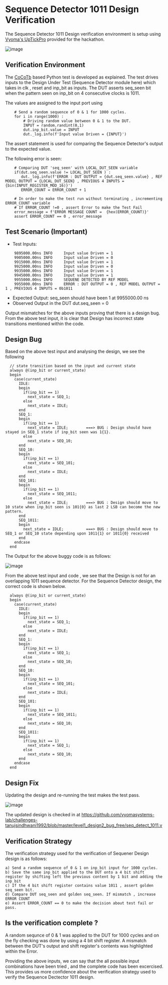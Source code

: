 # Sequence Detector 1011 Design Verification

The Sequence Detector 1011 Design verification environment is setup using [Vyoma's UpTickPro](https://vyomasystems.com) provided for the hackathon.

![image](https://user-images.githubusercontent.com/109667378/182130860-8b1095c0-ffae-4e2b-839a-3f354b9f4d8f.png)

## Verification Environment

The [CoCoTb](https://www.cocotb.org/) based Python test is developed as explained. The test drives inputs to the Design Under Test (Sequence Detector module here) which takes in clk , reset and inp_bit as inputs. The DUT asserts seq_seen bit when the pattern seen on inp_bit on 4 consecutive clocks is 1011. 

The values are assigned to the input port using 
```
    # Send a random sequence of 0 & 1 for 1000 cycles.
    for i in range(1000) :
        # Driving random value between 0 & 1 to the DUT.
        INPUT = random.randint(0,1)
        dut.inp_bit.value = INPUT
        dut._log.info(f'Input value Driven = {INPUT}')
```

The assert statement is used for comparing the Sequence Detector's output to the expected value.

The following error is seen:
```
    # Comparing DUT 'seq_seen' with LOCAL_DUT_SEEN variable
    if(dut.seq_seen.value != LOCAL_DUT_SEEN ) :
       dut._log.info(f'ERROR : DUT OUTPUT = {dut.seq_seen.value} , REF MODEL OUTPUT = {LOCAL_DUT_SEEN} , PREVIOUS 4 INPUTS = {bin(INPUT_REGISTER_MOD_16)}')
       ERROR_COUNT = ERROR_COUNT + 1
    
    # In order to make the test run without terminating , incrementing ERROR_COUNT variable 
    # If ERROR_COUNT !=0 , assert Error to make the Test Fail
    error_message = f'ERROR MESSAGE COUNT =  {hex(ERROR_COUNT)}'
    assert ERROR_COUNT == 0 , error_message             
```

## Test Scenario **(Important)**
- Test Inputs: 
```
    9895000.00ns INFO     Input value Driven = 1
    9905000.00ns INFO     Input value Driven = 0
    9915000.00ns INFO     Input value Driven = 1
    9925000.00ns INFO     Input value Driven = 0
    9935000.00ns INFO     Input value Driven = 1
    9945000.00ns INFO     Input value Driven = 1
    9955000.00ns INFO     SEQUENE DETECTED BY REF MODEL
    9955000.00ns INFO     ERROR : DUT OUTPUT = 0 , REF MODEL OUTPUT = 1 , PREVIOUS 4 INPUTS = 0b1011
```
- Expected Output: seq_seen should have been 1 at 9955000.00 ns
- Observed Output in the DUT dut.seq_seen = 0

Output mismatches for the above inputs proving that there is a design bug.
From the above test input, it is clear that Design has incorrect state transitions mentioned within the code.

## Design Bug
Based on the above test input and analysing the design, we see the following

```
  // state transition based on the input and current state
  always @(inp_bit or current_state)
  begin
    case(current_state)
      IDLE:
      begin
        if(inp_bit == 1)
          next_state = SEQ_1;
        else
          next_state = IDLE;
      end
      SEQ_1:
      begin
        if(inp_bit == 1)
          next_state = IDLE;        ===> BUG : Design should have stayed in SEQ_1 state if inp_bit seen was 1{1}.
        else
          next_state = SEQ_10;
      end
      SEQ_10:
      begin
        if(inp_bit == 1)
          next_state = SEQ_101;
        else
          next_state = IDLE;
      end
      SEQ_101:
      begin
        if(inp_bit == 1)
          next_state = SEQ_1011;
        else
          next_state = IDLE;        ===> BUG : Design should move to 10 state when inp_bit seen is 101{0} as last 2 LSB can become the new pattern. 
      end
      SEQ_1011:
      begin
        next_state = IDLE;          ===> BUG : Design should move to SEQ_1 or SEQ_10 state depending upon 1011{1} or 1011{0} received 
      end
    endcase
  end
```
The Output for the above buggy code is as follows:

![image](https://user-images.githubusercontent.com/109667378/182135983-b234ad21-9fb8-4e2d-b524-9cf75ddc1610.png)

From the above test input and code , we see that the Design is not for an overlapping 1011 sequence detector.
For the Sequence Detector design, the correct code is shown below.

```
  always @(inp_bit or current_state)
  begin
    case(current_state)
      IDLE:
      begin
        if(inp_bit == 1)
          next_state = SEQ_1;
        else
          next_state = IDLE;
      end
      SEQ_1:
      begin
        if(inp_bit == 1)
          next_state = SEQ_1;
        else
          next_state = SEQ_10;
      end
      SEQ_10:
      begin
        if(inp_bit == 1)
          next_state = SEQ_101;
        else
          next_state = IDLE;
      end
      SEQ_101:
      begin
        if(inp_bit == 1)
          next_state = SEQ_1011;
        else
          next_state = SEQ_10;
      end
      SEQ_1011:
      begin
        if(inp_bit == 1)
          next_state = SEQ_1;
        else
          next_state = SEQ_10;
      end
    endcase
  end
```

## Design Fix
Updating the design and re-running the test makes the test pass.

![image](https://user-images.githubusercontent.com/109667378/182136084-4f4e166e-974c-445b-9d27-1fb68cead31c.png)

The updated design is checked in at https://github.com/vyomasystems-lab/challenges-tanujsindhwani1992/blob/master/level1_design2_bug_free/seq_detect_1011.v

## Verification Strategy
The verification strategy used for the verification of Sequener Design design is as follows:

```
a) Send a random sequence of 0 & 1 on inp_bit input for 1000 cycles.
b) Save the same inp_bit applied to the DUT onto a 4 bit shift register by shifting left the previous content by 1 bit and adding the inp_bit 
c) If the 4 bit shift register contains value 1011 , assert golden seq_seen bit.
d) Compare DUT seq_seen and golden seq_seen. If mismatch , increase ERROR COUNT
e) Assert ERROR_COUNT == 0 to make the decision about test fail or pass.
```

## Is the verification complete ?
A random sequnce of 0 & 1 was applied to the DUT for 1000 cycles and on the fly checking was done by using a 4 bit shift register.
A mismatch between the DUT's output and shift register's contents was highlighted within the Error.

Providing the above inputs, we can say that the all possible input combinations have been tried , and the complete code has been excercised. This provides us more confidence about the verification strategy used to verify the Sequence Dectector 1011 design.
